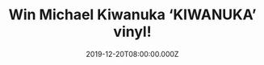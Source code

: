 ---
campaign-uuid: "c-b8c08d90-ef1f-4487-80ce-23603ba5708e"
type: "Competition"
category: "Music"
date: "2019-12-20T08:00:00.000Z"
end-date: "2020-01-20T23:59:00.000Z"
disable-form: false
is_promoted: false
has_entry_page: true
title: "Win Michael Kiwanuka ‘KIWANUKA’ vinyl!"
competition-description: "<p>'KIWANUKA' is the follow-up to Michael's number 1 album,\
  \ 'Love & Hate', released back in July 2016, that resonated broadly both critically\
  \ and in the public's affections, netting the British musician his second Mercury\
  \ Prize nomination and his second and third BRIT nominations too.</p>\n<p>We are\
  \ giving away a copy of his album on vinyl edition. Click below and it could be\
  \ yours.</p>\n"
hero-header: "Win Michael Kiwanuka ‘KIWANUKA’ vinyl!"
terms-confirmation: "N/A"
banner-img: "https://assets.expresslyapp.com/asset-4501909e-a00d-42e9-8b00-e34affd9062a.jpg"
logo-left-href: "aaa.nme.com"
logo-left-image: "https://assets.expresslyapp.com/asset-849349d2-cb44-4ed3-afe4-fc73c99652d0.jpg"
logo-left-title: "NME AAA"
bg-image-hero: "https://assets.expresslyapp.com/asset-72b0039e-48c2-449f-a722-df083b7bc1db.jpg"
bg-image-first: "https://assets.expresslyapp.com/asset-0d0e47ba-e382-4a07-9e51-1fc9dc4fd272.jpg"
section1-content: "<p>‘Recorded in New York, LA and London, Michael returned to the\
  \ studio with Danger Mouse and Inflo, the same production team that combined so\
  \ magnificently on 'Love & Hate'. 'KIWANUKA' finds a new assuredness in Michael's\
  \ writing, and takes the basic sonic blueprint of that last record to a dizzying\
  \ new realm.</p>\n<p>If you want to be the first one hearing it… think no more and\
  \ enter below for a chance to win.</p>\n"
entry-title: "Win Michael Kiwanuka ‘KIWANUKA’ vinyl!"
entry-content: "<p>Enter the draw to win Michael Kiwanuka ‘KIWANUKA’ vinyl by completing\
  \ the form below before 23:59 on the 20th of January 2020.</p>\n"
has-winner: false
prize-description: "Michael Kiwanuka ‘KIWANUKA’ vinyl!"
special-conditions: "Multiple entries are allowed up to one every day.\r\n\r\nThis\
  \ competition is also available on: https://club.expressly.io/competitions/michael-kiwanuka-vinyl"
country-restrictions:
- "GB"
---
